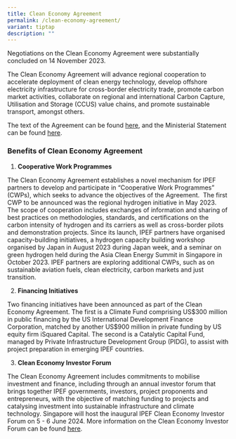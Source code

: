 ```yaml
---
title: Clean Economy Agreement
permalink: /clean-economy-agreement/
variant: tiptap
description: ""
---
```

<p>Negotiations on the Clean Economy Agreement were substantially concluded
on 14 November 2023.&nbsp;</p>
<p></p>
<p>The Clean Economy Agreement will advance regional cooperation to accelerate
deployment of clean energy technology, develop offshore electricity infrastructure
for cross-border electricity trade, promote carbon market activities, collaborate
on regional and international Carbon Capture, Utilisation and Storage (CCUS)
value chains, and promote sustainable transport, amongst others.&nbsp;</p>
<p></p>
<p>The text of the Agreement can be found <a href="/files/IPEF_PIII_Clean_Economy_Agreement___For_Public_Release.pdf" rel="noopener noreferrer nofollow" target="_blank">here</a>,
and the Ministerial Statement can be found <a href="https://www.mti.gov.sg/-/media/MTI/Newsroom/Press-Releases/2022/09/Annex-C---Joint-Ministerial-Statement-on-IPEF-Pillar-3-Clean-Economy.pdf" rel="noopener noreferrer nofollow" target="_blank">here</a>.</p>
<p></p>
<h3><strong>Benefits of Clean Economy Agreement</strong></h3>
<p></p>
<ol>
<li>
<p><strong>Cooperative Work Programmes</strong>
</p>
</li>
</ol>
<p></p>
<p>The Clean Economy Agreement establishes a novel mechanism for IPEF partners
to develop and participate in “Cooperative Work Programmes” (CWPs), which
seeks to advance the objectives of the Agreement.&nbsp; The first CWP to
be announced was the regional hydrogen initiative in May 2023. The scope
of cooperation includes exchanges of information and sharing of best practices
on methodologies, standards, and certifications on the carbon intensity
of hydrogen and its carriers as well as cross-border pilots and demonstration
projects. Since its launch, IPEF partners have organised capacity-building
initiatives, a hydrogen capacity building workshop organised by Japan in
August 2023 during Japan week, and a seminar on green hydrogen held during
the Asia Clean Energy Summit in Singapore in October 2023. IPEF partners
are exploring additional CWPs, such as on sustainable aviation fuels, clean
electricity, carbon markets and just transition.&nbsp;</p>
<p></p>
<ol start="2">
<li>
<p><strong>Financing Initiatives</strong>
</p>
</li>
</ol>
<p></p>
<p>Two financing initiatives have been announced as part of the Clean Economy
Agreement. The first is a Climate Fund comprising US$300 million in public
financing by the US International Development Finance Corporation, matched
by another US$900 million in private funding by US equity firm iSquared
Capital. The second is a Catalytic Capital Fund, managed by Private Infrastructure
Development Group (PIDG), to assist with project preparation in emerging
IPEF countries.</p>
<p></p>
<ol start="3">
<li>
<p><strong>Clean Economy Investor Forum</strong>
</p>
</li>
</ol>
<p></p>
<p>The Clean Economy Agreement includes commitments to mobilise investment
and finance, including through an annual investor forum that brings together
IPEF governments, investors, project proponents and entrepreneurs, with
the objective of matching funding to projects and catalysing investment
into sustainable infrastructure and climate technology. Singapore will
host the inaugural IPEF Clean Economy Investor Forum on 5 - 6 June 2024.
More information on the Clean Economy Investor Forum can be found <a href="IPEFinvestorforum.org" rel="noopener noreferrer nofollow" target="_blank">here</a>.</p>
<p>
<br>
<br>
</p>